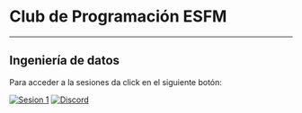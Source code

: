 # Club de Programación ESFM
___
## Ingeniería de datos

Para acceder a la sesiones da click en el siguiente botón:

[![Sesion 1](https://mybinder.org/badge_logo.svg)](https://mybinder.org/v2/gh/JoulesCH/cdpESFM-IngenieriaDatos/main?filepath=Clase%20002.2%20EXTRACT%20-%20Lectura%20de%20archivos%20.ipynb)
[![Discord](https://img.shields.io/badge/cdpESFM%20-%237289DA.svg?&style=for-the-badge&logo=discord&logoColor=white)](https://www.discord.gg/jy6cJVt)
